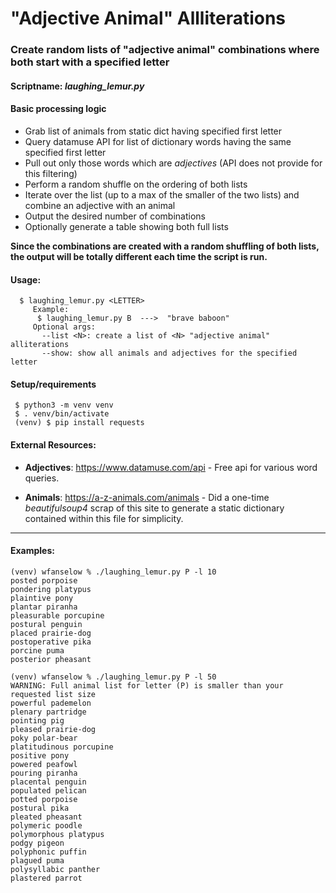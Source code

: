 # "Adjective Animal" Allliterations

### Create random lists of "adjective animal" combinations where both start with a specified letter

#### Scriptname: *laughing_lemur.py*

#### Basic processing logic
  * Grab list of animals from static dict having specified first letter
  * Query datamuse API for list of dictionary words having the same specified first letter
  * Pull out only those words which are *adjectives* (API does not provide for this filtering)
  * Perform a random shuffle on the ordering of both lists
  * Iterate over the list (up to a max of the smaller of the two lists) and combine an adjective with an animal
  * Output the desired number of combinations
  * Optionally generate a table showing both full lists
  
**Since the combinations are created with a random shuffling of both lists, the output will be totally different each time the script is run.**

#### Usage:
```
  $ laughing_lemur.py <LETTER>
     Example: 
      $ laughing_lemur.py B  --->  "brave baboon"
     Optional args: 
       --list <N>: create a list of <N> "adjective animal" alliterations 
       --show: show all animals and adjectives for the specified letter 
 ```

#### Setup/requirements
```
 $ python3 -m venv venv
 $ . venv/bin/activate
 (venv) $ pip install requests
```

#### External Resources:
 * **Adjectives**: https://www.datamuse.com/api - Free api for various word queries.
 
 * **Animals**:    https://a-z-animals.com/animals -  Did a one-time *beautifulsoup4* scrap 
                    of this site to generate a static dictionary contained within this file 
                    for simplicity.

---

#### Examples:
```
(venv) wfanselow % ./laughing_lemur.py P -l 10
posted porpoise
pondering platypus
plaintive pony
plantar piranha
pleasurable porcupine
postural penguin
placed prairie-dog
postoperative pika
porcine puma
posterior pheasant

(venv) wfanselow % ./laughing_lemur.py P -l 50
WARNING: Full animal list for letter (P) is smaller than your requested list size
powerful pademelon
plenary partridge
pointing pig
pleased prairie-dog
poky polar-bear
platitudinous porcupine
positive pony
powered peafowl
pouring piranha
placental penguin
populated pelican
potted porpoise
postural pika
pleated pheasant
polymeric poodle
polymorphous platypus
podgy pigeon
polyphonic puffin
plagued puma
polysyllabic panther
plastered parrot
```
